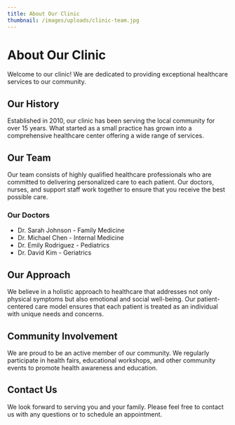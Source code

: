 ```yaml
---
title: About Our Clinic
thumbnail: /images/uploads/clinic-team.jpg
---
```


# About Our Clinic

Welcome to our clinic! We are dedicated to providing exceptional healthcare services to our community.

## Our History

Established in 2010, our clinic has been serving the local community for over 15 years. What started as a small practice has grown into a comprehensive healthcare center offering a wide range of services.

## Our Team

Our team consists of highly qualified healthcare professionals who are committed to delivering personalized care to each patient. Our doctors, nurses, and support staff work together to ensure that you receive the best possible care.

### Our Doctors

- Dr. Sarah Johnson - Family Medicine
- Dr. Michael Chen - Internal Medicine
- Dr. Emily Rodriguez - Pediatrics
- Dr. David Kim - Geriatrics

## Our Approach

We believe in a holistic approach to healthcare that addresses not only physical symptoms but also emotional and social well-being. Our patient-centered care model ensures that each patient is treated as an individual with unique needs and concerns.

## Community Involvement

We are proud to be an active member of our community. We regularly participate in health fairs, educational workshops, and other community events to promote health awareness and education.

## Contact Us

We look forward to serving you and your family. Please feel free to contact us with any questions or to schedule an appointment.
